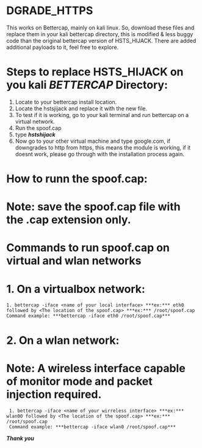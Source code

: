 # DGRADE_HTTPS

This works on Bettercap, mainly on kali linux. So, download these files and replace them in your kali bettercap directory, this is modified & less buggy code than the original
bettercap version of HSTS_HIJACK. There are added additional payloads to it, feel free to explore.

# Steps to replace HSTS_HIJACK on you kali ***BETTERCAP*** Directory:

1. Locate to your bettercap install location.
2. Locate the hstsjijack and replace it with the new file.
3. To test if it is working, go to your kali terminal and run bettercap on a virtual network.
4. Run the spoof.cap
5. type ***hstshijack***
6. Now go to your other virtual machine and type google.com, if downgrades to http from https, this means the module is working, if it doesnt work, please go through with the installation process again.

# How to runn the spoof.cap:

# Note: save the spoof.cap file with the .cap extension only. 

# Commands to run spoof.cap on virtual and wlan networks

# 1. On a virtualbox network:
    
    1. bettercap -iface <name of your local interface> ***ex:*** eth0 followed by <The location of the spoof.cap> ***ex:*** /root/spoof.cap
    Command example: ***bettercap -iface eth0 /root/spoof.cap***
    
 # 2. On a wlan network:
 
   # Note: A wireless interface capable of monitor mode and packet injection required. 
 
     1. bettercap -iface <name of your wirreless interface> ***ex:*** wlan00 followed by <The location of the spoof.cap> ***ex:*** /root/spoof.cap
     Command example: ***bettercap -iface wlan0 /root/spoof.cap***


***Thank you***
